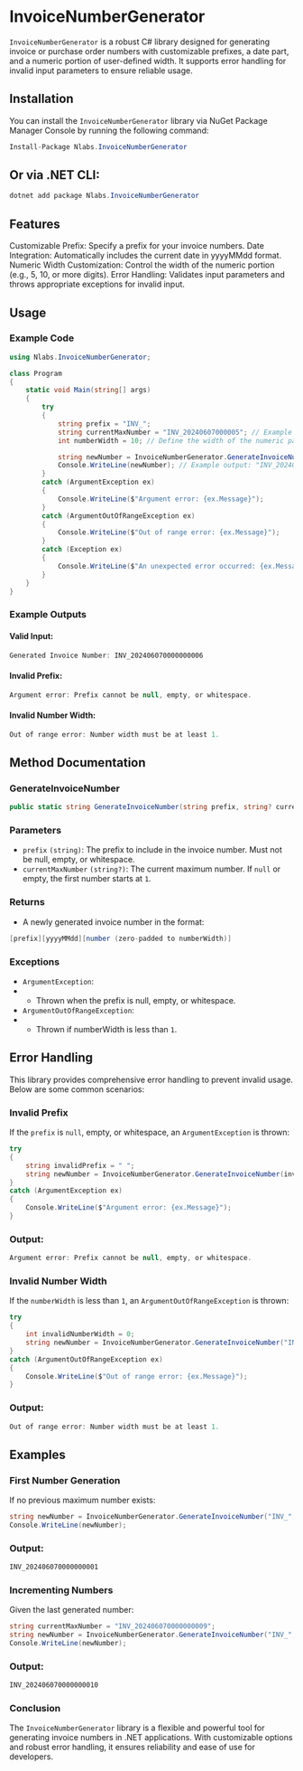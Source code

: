 # InvoiceNumberGenerator

`InvoiceNumberGenerator` is a robust C# library designed for generating invoice or purchase order numbers with customizable prefixes, a date part, and a numeric portion of user-defined width. It supports error handling for invalid input parameters to ensure reliable usage.

## Installation

You can install the `InvoiceNumberGenerator` library via NuGet Package Manager Console by running the following command:

```csharp
Install-Package Nlabs.InvoiceNumberGenerator
```
## Or via .NET CLI:
```csharp
dotnet add package Nlabs.InvoiceNumberGenerator
```
## Features
Customizable Prefix: Specify a prefix for your invoice numbers.
Date Integration: Automatically includes the current date in yyyyMMdd format.
Numeric Width Customization: Control the width of the numeric portion (e.g., 5, 10, or more digits).
Error Handling: Validates input parameters and throws appropriate exceptions for invalid input.
## Usage
### Example Code
```csharp
using Nlabs.InvoiceNumberGenerator;

class Program
{
    static void Main(string[] args)
    {
        try
        {
            string prefix = "INV_";
            string currentMaxNumber = "INV_20240607000005"; // Example of the current maximum number
            int numberWidth = 10; // Define the width of the numeric part

            string newNumber = InvoiceNumberGenerator.GenerateInvoiceNumber(prefix, currentMaxNumber, numberWidth);
            Console.WriteLine(newNumber); // Example output: "INV_202406070000000006"
        }
        catch (ArgumentException ex)
        {
            Console.WriteLine($"Argument error: {ex.Message}");
        }
        catch (ArgumentOutOfRangeException ex)
        {
            Console.WriteLine($"Out of range error: {ex.Message}");
        }
        catch (Exception ex)
        {
            Console.WriteLine($"An unexpected error occurred: {ex.Message}");
        }
    }
}
```
### Example Outputs
#### Valid Input:
```csharp
Generated Invoice Number: INV_202406070000000006
```
#### Invalid Prefix:
```csharp
Argument error: Prefix cannot be null, empty, or whitespace.
```
#### Invalid Number Width:
```csharp
Out of range error: Number width must be at least 1.
```
## Method Documentation
### GenerateInvoiceNumber
```csharp
public static string GenerateInvoiceNumber(string prefix, string? currentMaxNumber, int numberWidth)
```
### Parameters
- `prefix` `(string)`: The prefix to include in the invoice number. Must not be null, empty, or whitespace.
- `currentMaxNumber` `(string?)`: The current maximum number. If `null` or empty, the first number starts at `1`.
### Returns
- A newly generated invoice number in the format:
```csharp
[prefix][yyyyMMdd][number (zero-padded to numberWidth)]
```
### Exceptions
- `ArgumentException`:
- - Thrown when the prefix is null, empty, or whitespace.
- `ArgumentOutOfRangeException`:
- - Thrown if numberWidth is less than `1`.
## Error Handling
This library provides comprehensive error handling to prevent invalid usage. Below are some common scenarios:
### Invalid Prefix
If the `prefix` is `null`, empty, or whitespace, an `ArgumentException` is thrown:
```csharp
try
{
    string invalidPrefix = " ";
    string newNumber = InvoiceNumberGenerator.GenerateInvoiceNumber(invalidPrefix, null, 10);
}
catch (ArgumentException ex)
{
    Console.WriteLine($"Argument error: {ex.Message}");
}
```
### Output:
```csharp
Argument error: Prefix cannot be null, empty, or whitespace.
```
### Invalid Number Width
If the `numberWidth` is less than `1`, an `ArgumentOutOfRangeException` is thrown:
```csharp
try
{
    int invalidNumberWidth = 0;
    string newNumber = InvoiceNumberGenerator.GenerateInvoiceNumber("INV_", null, invalidNumberWidth);
}
catch (ArgumentOutOfRangeException ex)
{
    Console.WriteLine($"Out of range error: {ex.Message}");
}
```
### Output:
```csharp
Out of range error: Number width must be at least 1.
```
## Examples
### First Number Generation
If no previous maximum number exists:
```csharp
string newNumber = InvoiceNumberGenerator.GenerateInvoiceNumber("INV_", null, 10);
Console.WriteLine(newNumber);
```
### Output:
```csharp
INV_202406070000000001
```
### Incrementing Numbers
Given the last generated number:
```csharp
string currentMaxNumber = "INV_202406070000000009";
string newNumber = InvoiceNumberGenerator.GenerateInvoiceNumber("INV_", currentMaxNumber, 10);
Console.WriteLine(newNumber);
```
### Output:
```csharp
INV_202406070000000010
```
### Conclusion
The `InvoiceNumberGenerator` library is a flexible and powerful tool for generating invoice numbers in .NET applications. With customizable options and robust error handling, it ensures reliability and ease of use for developers.
